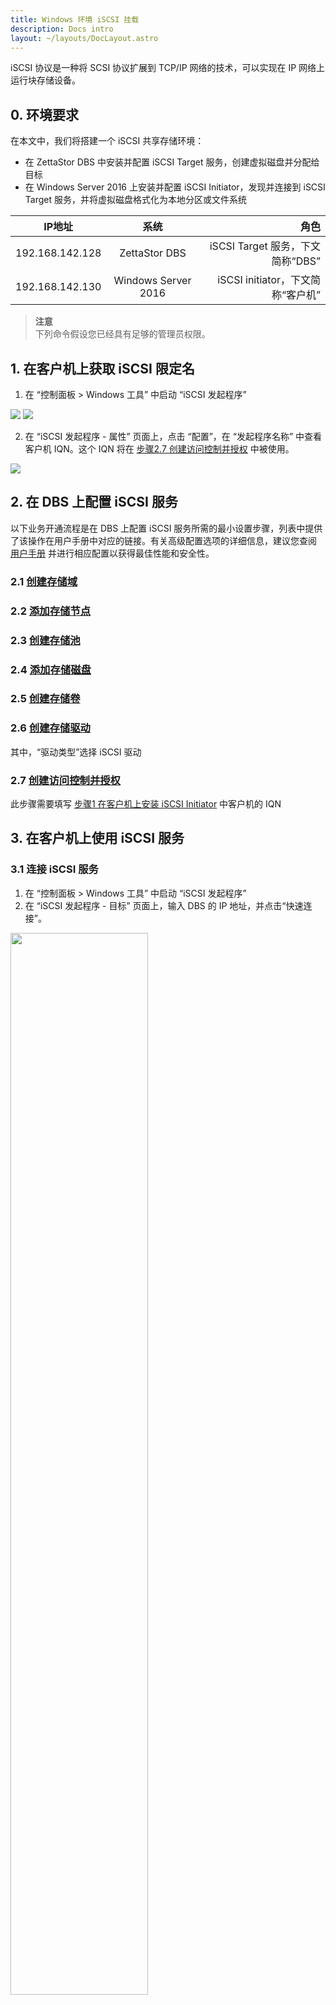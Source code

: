 ```yaml
---
title: Windows 环境 iSCSI 挂载
description: Docs intro
layout: ~/layouts/DocLayout.astro
---
```


iSCSI 协议是一种将 SCSI 协议扩展到 TCP/IP 网络的技术，可以实现在 IP 网络上运行块存储设备。

## 0. 环境要求

在本文中，我们将搭建一个 iSCSI 共享存储环境：
- 在 ZettaStor DBS 中安装并配置 iSCSI Target 服务，创建虚拟磁盘并分配给目标
- 在 Windows Server 2016 上安装并配置 iSCSI Initiator，发现并连接到 iSCSI Target 服务，并将虚拟磁盘格式化为本地分区或文件系统

| IP地址        | 系统           | 角色  |
| ------------- |:-------------:| -----:|
| 192.168.142.128 | ZettaStor DBS | iSCSI Target 服务，下文简称“DBS” |
| 192.168.142.130 | Windows Server 2016 | iSCSI initiator，下文简称“客户机” |

>**注意**  
下列命令假设您已经具有足够的管理员权限。

## 1. 在客户机上获取 iSCSI 限定名
1. 在 “控制面板 > Windows 工具” 中启动 “iSCSI 发起程序” 

<img src="/vitualization/media/iscsiwin01_zh.png" />
<img src="/vitualization/media/iscsiwin01a_zh.png" />

2. 在 “iSCSI 发起程序 - 属性” 页面上，点击 “配置”，在 “发起程序名称” 中查看客户机 IQN。这个 IQN 将在 [步骤2.7 创建访问控制并授权](/manual#访问控制管理) 中被使用。

<img src="/vitualization/media/iscsiwin02_zh.png" />

## 2. 在 DBS 上配置 iSCSI 服务
以下业务开通流程是在 DBS 上配置 iSCSI 服务所需的最小设置步骤，列表中提供了该操作在用户手册中对应的链接。有关高级配置选项的详细信息，建议您查阅 [用户手册](/manual) 并进行相应配置以获得最佳性能和安全性。

### 2.1 [创建存储域](/manual#创建域)
### 2.2 [添加存储节点](/manual#添加和移除存储节点)
### 2.3 [创建存储池](/manual#创建存储池)
### 2.4 [添加存储磁盘](/manual#存储池磁盘扩容和减容)
### 2.5 [创建存储卷](/manual#创建卷)
### 2.6 [创建存储驱动](/manual#挂载驱动)
其中，“驱动类型”选择 iSCSI 驱动
### 2.7 [创建访问控制并授权](/manual#访问控制管理)
此步骤需要填写 [步骤1 在客户机上安装 iSCSI Initiator](#1-在客户机上获取-iscsi-限定名) 中客户机的 IQN

## 3. 在客户机上使用 iSCSI 服务
### 3.1 连接 iSCSI 服务
1. 在 “控制面板 > Windows 工具” 中启动 “iSCSI 发起程序”
2. 在 “iSCSI 发起程序 - 目标” 页面上，输入 DBS 的 IP 地址，并点击“快速连接”。

<img src="/vitualization/media/iscsiwin04_zh.png" width="66%" />

3. 确认发起程序已连接到 iSCSI 目标磁盘。

<img src="/vitualization/media/iscsiwin04a_zh.png" width="66%" />

### 3.2 挂载 iSCSI 驱动器
我们已经建立了与 iSCSI 目标的连接，挂载的驱动器现在可以在客户机上用作常规文件系统。我们需要对其进行初始化。

1. 在 “控制面板 > Windows 工具” 中启动 “计算机管理”，打开 “计算机管理 - 磁盘管理” 页面

2. 我们可以看到存在一个未分配的分区

<img src="/vitualization/media/iscsiwin10_zh.png" />

3. 创建一个卷。为此，请右键单击该分区，然后单击“新建简单卷”，并在接下来所有操作中全部点击“下一步”

<img src="/vitualization/media/iscsiwin14_zh.png" />

4. 在接下来所有操作中全部点击“下一步”，直到出现 “完成新的简单卷向导” 对话框，检查所有设置并单击 “完成” 以创建新卷

<img src="/vitualization/media/iscsiwin18_zh.png" />

5. 完成创建后可以从 Windows 资源管理器中访问该磁盘